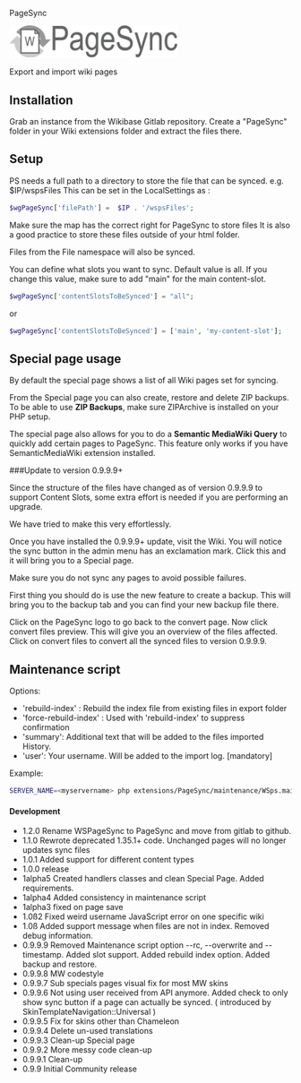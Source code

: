 PageSync

<img alt="PageSync" width="300" src="assets/images/pagesync.png">

Export and import wiki pages

## Installation
Grab an instance from the Wikibase Gitlab repository. Create a "PageSync" folder in your Wiki extensions folder and extract the files there.

## Setup
PS needs a full path to a directory to store the file that can be synced. e.g. $IP/wspsFiles
This can be set in the LocalSettings as  : 
```php
$wgPageSync['filePath'] =  $IP . '/wspsFiles';
```
Make sure the map has the correct right for PageSync to store files
It is also a good practice to store these files outside of your html folder.

Files from the File namespace will also be synced.

You can define what slots you want to sync. Default value is all.
If you change this value, make sure to add "main" for the main content-slot.
```php
$wgPageSync['contentSlotsToBeSynced'] = "all";
```
or
```php
$wgPageSync['contentSlotsToBeSynced'] = ['main', 'my-content-slot'];
```

## Special page usage
By default the special page shows a list of all Wiki pages set for syncing.

From the Special page you can also create, restore and delete ZIP backups.
To be able to use **ZIP Backups**, make sure ZIPArchive is installed on your PHP setup.

The special page also allows for you to do a **Semantic MediaWiki Query** to quickly add
certain pages to PageSync. This feature only works if you have SemanticMediaWiki extension installed.

###Update to version 0.9.9.9+

Since the structure of the files have changed as of version 0.9.9.9 to support Content Slots, some extra effort is needed if you are performing an upgrade.

We have tried to make this very effortlessly.

Once you have installed the 0.9.9.9+ update, visit the Wiki. You will notice the sync button in the admin menu has an exclamation mark. Click this and it will bring you to a Special page.

Make sure you do not sync any pages to avoid possible failures.

First thing you should do is use the new feature to create a backup. This will bring you to the backup tab and you can find your new backup file there.

Click on the PageSync logo to go back to the convert page. Now click convert files preview. This will give you an overview of the files affected. Click on convert files to convert all the synced files to version 0.9.9.9.

## Maintenance script
Options:

- 'rebuild-index' : Rebuild the index file from existing files in export folder
- 'force-rebuild-index' : Used with 'rebuild-index' to suppress confirmation
- 'summary': Additional text that will be added to the files imported History.
- 'user': Your username. Will be added to the import log. [mandatory]

Example:
```bash
SERVER_NAME=<myservername> php extensions/PageSync/maintenance/WSps.maintenance.php --user 'Maintenance script' --summary 'Fill database'
```

#### Development

* 1.2.0 Rename WSPageSync to PageSync and move from gitlab to github.
* 1.1.0 Rewrote deprecated 1.35.1+ code. Unchanged pages will no longer updates sync files
* 1.0.1 Added support for different content types
* 1.0.0 release
* 1alpha5 Created handlers classes and clean Special Page. Added requirements.
* 1alpha4 Added consistency in maintenance script
* 1alpha3 fixed on page save
* 1.0ß2 Fixed weird username JavaScript error on one specific wiki
* 1.0ß Added support message when files are not in index. Removed debug information.
* 0.9.9.9 Removed Maintenance script option --rc, --overwrite and --timestamp. Added slot support. Added rebuild index option. Added backup and restore. 
* 0.9.9.8 MW codestyle
* 0.9.9.7 Sub specials pages visual fix for most MW skins
* 0.9.9.6 Not using user received from API anymore. Added check to only show sync button if a page can actually be synced. ( introduced by SkinTemplateNavigation::Universal )
* 0.9.9.5 Fix for skins other than Chameleon
* 0.9.9.4 Delete un-used translations
* 0.9.9.3 Clean-up Special page
* 0.9.9.2 More messy code clean-up
* 0.9.9.1 Clean-up
* 0.9.9 Initial Community release